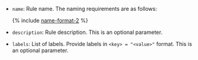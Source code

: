 * `name`: Rule name. The naming requirements are as follows:

    {% include [name-format-2](../name-format-2.md) %}

* `description`: Rule description. This is an optional parameter.
* `labels`: List of labels. Provide labels in `<key> = "<value>"` format. This is an optional parameter.